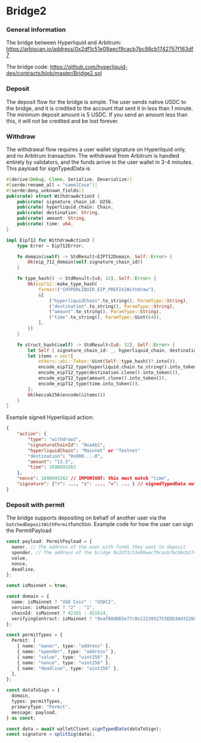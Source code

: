 # Bridge2

### General Information

The bridge between Hyperliquid and Arbitrum: <https://arbiscan.io/address/0x2df1c51e09aecf9cacb7bc98cb1742757f163df7>

The bridge code: <https://github.com/hyperliquid-dex/contracts/blob/master/Bridge2.sol>

### Deposit

The deposit flow for the bridge is simple. The user sends native USDC to the bridge, and it is credited to the account that sent it in less than 1 minute. The minimum deposit amount is 5 USDC. If you send an amount less than this, it will not be credited and be lost forever.&#x20;

### Withdraw

The withdrawal flow requires a user wallet signature on Hyperliquid only, and no Arbitrum transaction. The withdrawal from Arbitrum is handled entirely by validators, and the funds arrive in the user wallet in 3-4 minutes. This payload for signTypedData is

```rust
#[derive(Debug, Clone, Serialize, Deserialize)]
#[serde(rename_all = "camelCase")]
#[serde(deny_unknown_fields)]
pub(crate) struct WithdrawAction3 {
    pub(crate) signature_chain_id: U256,
    pub(crate) hyperliquid_chain: Chain,
    pub(crate) destination: String,
    pub(crate) amount: String,
    pub(crate) time: u64,
}

impl Eip712 for WithdrawAction3 {
    type Error = Eip712Error;

    fn domain(&self) -> StdResult<EIP712Domain, Self::Error> {
        Ok(eip_712_domain(self.signature_chain_id))
    }

    fn type_hash() -> StdResult<[u8; 32], Self::Error> {
        Ok(eip712::make_type_hash(
            format!("{HYPERLIQUID_EIP_PREFIX}Withdraw"),
            &[
                ("hyperliquidChain".to_string(), ParamType::String),
                ("destination".to_string(), ParamType::String),
                ("amount".to_string(), ParamType::String),
                ("time".to_string(), ParamType::Uint(64)),
            ],
        ))
    }

    fn struct_hash(&self) -> StdResult<[u8; 32], Self::Error> {
        let Self { signature_chain_id: _, hyperliquid_chain, destination, amount, time } = self;
        let items = vec![
            ethers::abi::Token::Uint(Self::type_hash()?.into()),
            encode_eip712_type(hyperliquid_chain.to_string().into_token()),
            encode_eip712_type(destination.clone().into_token()),
            encode_eip712_type(amount.clone().into_token()),
            encode_eip712_type(time.into_token()),
        ];
        Ok(keccak256(encode(&items)))
    }
}
```

Example signed Hyperliquid action:

```json
{
    "action": {
        "type": "withdraw3",
        "signatureChainId": "0xa4b1",
        "hyperliquidChain": "Mainnet" or "Testnet" 
        "destination": "0x000....0",
        "amount": "12.3",
        "time": 1698693262
    },
    "nonce": 1698693262 // IMPORTANT: this must match "time",
    "signature": {"r": ..., "s": ..., "v": ... } // signedTypedData output based on Eip712 implementation above. See python sdk for equivalent python code
}
```

### Deposit with permit

The bridge supports depositing on behalf of another user via the `batchedDepositWithPermit`function. Example code for how the user can sign the PermitPayload

```typescript
const payload: PermitPayload = {
  owner, // The address of the user with funds they want to deposit
  spender, // The address of the bridge 0x2df1c51e09aecf9cacb7bc98cb1742757f163df7 on mainnet and 0x08cfc1B6b2dCF36A1480b99353A354AA8AC56f89 on testnet
  value,
  nonce,
  deadline,
};

const isMainnet = true;

const domain = {
  name: isMainnet ? "USD Coin" : "USDC2",
  version: isMainnet ? "2" : "1",
  chainId: isMainnet ? 42161 : 421614,
  verifyingContract: isMainnet ? "0xaf88d065e77c8cC2239327C5EDb3A432268e5831" : "0x1baAbB04529D43a73232B713C0FE471f7c7334d5",
};

const permitTypes = {
  Permit: [
    { name: "owner", type: "address" },
    { name: "spender", type: "address" },
    { name: "value", type: "uint256" },
    { name: "nonce", type: "uint256" },
    { name: "deadline", type: "uint256" },
  ],
};

const dataToSign = {
  domain,
  types: permitTypes,
  primaryType: "Permit",
  message: payload,
} as const;

const data = await walletClient.signTypedData(dataToSign);
const signature = splitSig(data);
```

